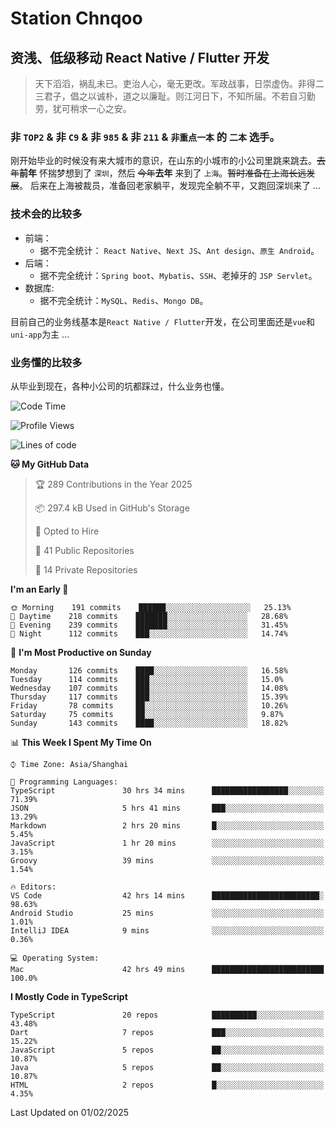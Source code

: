 # Station Chnqoo

## 资浅、低级移动 React Native / Flutter 开发

> 天下滔滔，祸乱未已。吏治人心，毫无更改。军政战事，日崇虚伪。非得二三君子，倡之以诚朴，道之以廉耻。则江河日下，不知所届。不若自习勤劳，犹可稍求一心之安。

### 非 `TOP2` & 非 `C9` & 非 `985` & 非 `211` & `非重点一本` 的 `二本` 选手。

刚开始毕业的时候没有来大城市的意识，在山东的小城市的小公司里跳来跳去。~~去年~~**前年** 怀揣梦想到了 `深圳`，然后 ~~今年~~**去年** 来到了 `上海`。~~暂时准备在上海长远发展~~。
后来在上海被裁员，准备回老家躺平，发现完全躺不平，又跑回深圳来了 ...

### 技术会的比较多

- 前端：
  - 据不完全统计： `React Native`、`Next JS`、`Ant design`、`原生 Android`。
- 后端：
  - 据不完全统计：`Spring boot`、`Mybatis`、`SSH`、老掉牙的 `JSP Servlet`。
- 数据库:
  - 据不完全统计：`MySQL`、`Redis`、`Mongo DB`。

目前自己的业务线基本是`React Native / Flutter`开发，在公司里面还是`vue`和`uni-app`为主 ...

### 业务懂的比较多

从毕业到现在，各种小公司的坑都踩过，什么业务也懂。

<!--START_SECTION:waka-->
![Code Time](http://img.shields.io/badge/Code%20Time-7%2C407%20hrs%2035%20mins-blue)

![Profile Views](http://img.shields.io/badge/Profile%20Views-0-blue)

![Lines of code](https://img.shields.io/badge/From%20Hello%20World%20I%27ve%20Written-498%20Thousand%20lines%20of%20code-blue)

**🐱 My GitHub Data** 

> 🏆 289 Contributions in the Year 2025
 > 
> 📦 297.4 kB Used in GitHub's Storage 
 > 
> 💼 Opted to Hire
 > 
> 📜 41 Public Repositories 
 > 
> 🔑 14 Private Repositories  
 > 
**I'm an Early 🐤** 

```text
🌞 Morning    191 commits    ██████░░░░░░░░░░░░░░░░░░░   25.13% 
🌆 Daytime    218 commits    ███████░░░░░░░░░░░░░░░░░░   28.68% 
🌃 Evening    239 commits    ███████░░░░░░░░░░░░░░░░░░   31.45% 
🌙 Night      112 commits    ███░░░░░░░░░░░░░░░░░░░░░░   14.74%

```
📅 **I'm Most Productive on Sunday** 

```text
Monday       126 commits    ████░░░░░░░░░░░░░░░░░░░░░   16.58% 
Tuesday      114 commits    ███░░░░░░░░░░░░░░░░░░░░░░   15.0% 
Wednesday    107 commits    ███░░░░░░░░░░░░░░░░░░░░░░   14.08% 
Thursday     117 commits    ███░░░░░░░░░░░░░░░░░░░░░░   15.39% 
Friday       78 commits     ██░░░░░░░░░░░░░░░░░░░░░░░   10.26% 
Saturday     75 commits     ██░░░░░░░░░░░░░░░░░░░░░░░   9.87% 
Sunday       143 commits    ████░░░░░░░░░░░░░░░░░░░░░   18.82%

```


📊 **This Week I Spent My Time On** 

```text
⌚︎ Time Zone: Asia/Shanghai

💬 Programming Languages: 
TypeScript               30 hrs 34 mins      █████████████████░░░░░░░░   71.39% 
JSON                     5 hrs 41 mins       ███░░░░░░░░░░░░░░░░░░░░░░   13.29% 
Markdown                 2 hrs 20 mins       █░░░░░░░░░░░░░░░░░░░░░░░░   5.45% 
JavaScript               1 hr 20 mins        ░░░░░░░░░░░░░░░░░░░░░░░░░   3.15% 
Groovy                   39 mins             ░░░░░░░░░░░░░░░░░░░░░░░░░   1.54%

🔥 Editors: 
VS Code                  42 hrs 14 mins      ████████████████████████░   98.63% 
Android Studio           25 mins             ░░░░░░░░░░░░░░░░░░░░░░░░░   1.01% 
IntelliJ IDEA            9 mins              ░░░░░░░░░░░░░░░░░░░░░░░░░   0.36%

💻 Operating System: 
Mac                      42 hrs 49 mins      █████████████████████████   100.0%

```

**I Mostly Code in TypeScript** 

```text
TypeScript               20 repos            ██████████░░░░░░░░░░░░░░░   43.48% 
Dart                     7 repos             ███░░░░░░░░░░░░░░░░░░░░░░   15.22% 
JavaScript               5 repos             ██░░░░░░░░░░░░░░░░░░░░░░░   10.87% 
Java                     5 repos             ██░░░░░░░░░░░░░░░░░░░░░░░   10.87% 
HTML                     2 repos             █░░░░░░░░░░░░░░░░░░░░░░░░   4.35%

```



 Last Updated on 01/02/2025
<!--END_SECTION:waka-->

<!---
ChenqiaoStation/ChenqiaoStation is a ✨ special ✨ repository because its `README.md` (this file) appears on your GitHub profile.
You can click the Preview link to take a look at your changes.
--->
